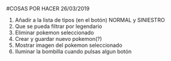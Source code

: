 ﻿#COSAS POR HACER 26/03/2019  

1. Añadir a la lista de tipos (en el botón) NORMAL y SINIESTRO    
2. Que se pueda filtrar por legendario
3. Eliminar pokemon seleccionado
4. Crear y guardar nuevo pokemon(?)
5. Mostrar imagen del pokemon seleccionado
6. Iluminar la bombilla cuando pulsas algun botón
